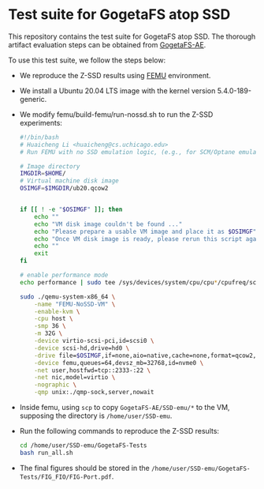 # Test suite for GogetaFS atop SSD

This repository contains the test suite for GogetaFS atop SSD. The thorough artifact evaluation steps can be obtained from [GogetaFS-AE](https://github.com/GogetaFS/GogetaFS-AE). 

To use this test suite, we follow the steps below:

- We reproduce the Z-SSD results using [FEMU](git@github.com:MoatLab/FEMU.git) environment. 

- We install a Ubuntu 20.04 LTS image with the kernel version 5.4.0-189-generic. 

- We modify femu/build-femu/run-nossd.sh to run the Z-SSD experiments:

    ```bash
    #!/bin/bash
    # Huaicheng Li <huaicheng@cs.uchicago.edu>
    # Run FEMU with no SSD emulation logic, (e.g., for SCM/Optane emulation)

    # Image directory
    IMGDIR=$HOME/
    # Virtual machine disk image
    OSIMGF=$IMGDIR/ub20.qcow2


    if [[ ! -e "$OSIMGF" ]]; then
        echo ""
        echo "VM disk image couldn't be found ..."
        echo "Please prepare a usable VM image and place it as $OSIMGF"
        echo "Once VM disk image is ready, please rerun this script again"
        echo ""
        exit
    fi

    # enable performance mode
    echo performance | sudo tee /sys/devices/system/cpu/cpu*/cpufreq/scaling_governor

    sudo ./qemu-system-x86_64 \
        -name "FEMU-NoSSD-VM" \
        -enable-kvm \
        -cpu host \
        -smp 36 \
        -m 32G \
        -device virtio-scsi-pci,id=scsi0 \
        -device scsi-hd,drive=hd0 \
        -drive file=$OSIMGF,if=none,aio=native,cache=none,format=qcow2,id=hd0 \
        -device femu,queues=64,devsz_mb=32768,id=nvme0 \
        -net user,hostfwd=tcp::2333-:22 \
        -net nic,model=virtio \
        -nographic \
        -qmp unix:./qmp-sock,server,nowait
    ```

- Inside femu, using `scp` to copy `GogetaFS-AE/SSD-emu/*` to the VM, supposing the directory is `/home/user/SSD-emu`.

- Run the following commands to reproduce the Z-SSD results:

    ```bash
    cd /home/user/SSD-emu/GogetaFS-Tests
    bash run_all.sh
    ```
- The final figures should be stored in the `/home/user/SSD-emu/GogetaFS-Tests/FIG_FIO/FIG-Port.pdf`.